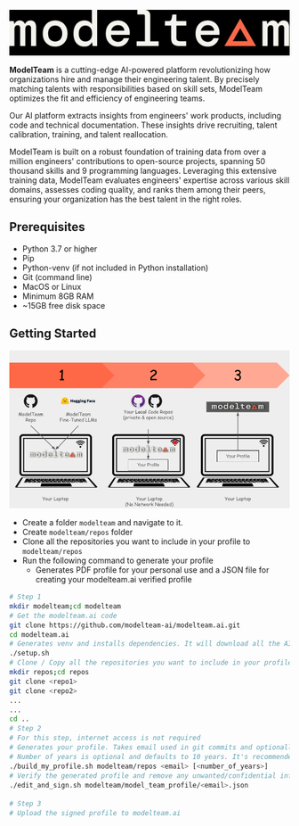 ![modelteam.ai](images/modelteam_logo.jpg)

**ModelTeam** is a cutting-edge AI-powered platform revolutionizing how organizations hire and manage their engineering
talent. By precisely matching talents with responsibilities based on skill sets, ModelTeam optimizes the fit and
efficiency of engineering teams.

Our AI platform extracts insights from engineers' work products, including code and technical documentation.
These insights drive recruiting, talent calibration, training, and talent reallocation.

ModelTeam is built on a robust foundation of training data from over a million engineers' contributions to open-source
projects, spanning 50 thousand skills and 9 programming languages. Leveraging this extensive training data, ModelTeam
evaluates engineers' expertise across various skill domains, assesses coding quality, and ranks them among their peers,
ensuring your organization has the best talent in the right roles.

## Prerequisites

- Python 3.7 or higher
- Pip
- Python-venv (if not included in Python installation)
- Git (command line)
- MacOS or Linux
- Minimum 8GB RAM
- ~15GB free disk space

## Getting Started

![Getting Started](images/getting_started.png)

- Create a folder `modelteam` and navigate to it.
- Create `modelteam/repos` folder
- Clone all the repositories you want to include in your profile to `modelteam/repos`
- Run the following command to generate your profile
    - Generates PDF profile for your personal use and a JSON file for creating your modelteam.ai verified profile

```bash
# Step 1
mkdir modelteam;cd modelteam
# Get the modelteam.ai code
git clone https://github.com/modelteam-ai/modelteam.ai.git
cd modelteam.ai
# Generates venv and installs dependencies. It will download all the AI models
./setup.sh
# Clone / Copy all the repositories you want to include in your profile
mkdir repos;cd repos
git clone <repo1>
git clone <repo2>
...
...
cd ..
# Step 2
# For this step, internet access is not required
# Generates your profile. Takes email used in git commits and optionally number of years to consider
# Number of years is optional and defaults to 10 years. It's recommended to change it to your years of experience
./build_my_profile.sh modelteam/repos <email> [<number_of_years>]
# Verify the generated profile and remove any unwanted/confidential information
./edit_and_sign.sh modelteam/model_team_profile/<email>.json

# Step 3
# Upload the signed profile to modelteam.ai
```